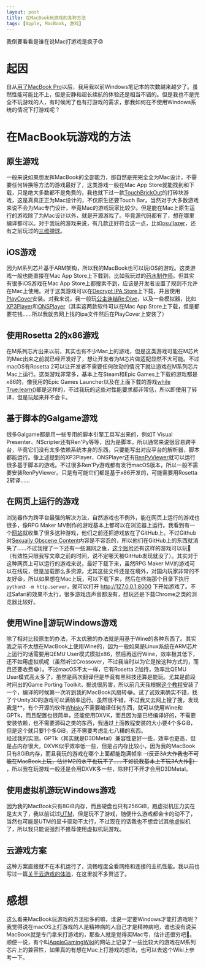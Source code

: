 ```yaml
---
layout: post
title: 在MacBook玩游戏的各种方法
tags: [Apple, MacBook, 游戏]
---
```


  我倒要看看是谁在说Mac打游戏是疯子😡<!--more-->    

# 起因
  自从[用了MacBook Pro](/2023/02/03/mbp.html)以后，我用我以前Windows笔记本的次数越来越少了。虽然性能可能比不上，但是安静和超长续航的体验还是相当不错的。但是我也不是完全不玩游戏的人，有时候闲了也有打游戏的需求，那我如何在不使用Windows系统的情况下打游戏呢？   

# 在MacBook玩游戏的方法
## 原生游戏
  一般来说如果想发挥MacBook的全部能力，那自然是完完全全为Mac设计，不需要任何转换等方法的游戏最好了，这类游戏一般在Mac App Store就能找到和下载，只是绝大多数都不是免费的，我也就下过一款[TouchBrickOut](https://apps.apple.com/us/app/ibreakout/id1582094533)的打砖块游戏，这是真真正正为Mac设计的，不仅原生还要Touch Bar。当然对于大多数游戏来说不会为Mac专门设计，毕竟Mac的游戏玩家比较少。但是能在Mac上原生运行的游戏除了为Mac设计以外，就是开源游戏了。毕竟源代码都有了，想在哪里编译都可以。对于我玩的游戏来说，有几款正好符合这一点，比如[osu!lazer](https://github.com/ppy/osu)，还有之前玩过的[三维弹球](https://github.com/k4zmu2a/SpaceCadetPinball)。   
## iOS游戏
  因为M系列芯片基于ARM架构，所以我的MacBook也可以玩iOS的游戏。这类游戏一般也能直接在Mac App Store上下载到，比如我玩过的[药水制作师](https://apps.apple.com/us/app/%E8%8D%AF%E6%B0%B4%E5%88%B6%E4%BD%9C%E5%B8%88/id950654598)。但其实有很多iOS游戏在Mac App Store上都搜索不到，应该是开发者设置了规则不允许在Mac上使用。对于这类游戏可以在[Decrypt IPA Store](https://decrypt.day/)上下载，并且使用[PlayCover](https://github.com/PlayCover/PlayCover)安装。对我来说，我一般玩[公主连结Re:Dive](https://decrypt.day/app/id1423525213)，以及一些模拟器，比如[XP3Player](https://apps.apple.com/us/app/xp3player/id1064060287)和[ONSPlayer](https://apps.apple.com/us/app/onsplayer/id1388250129)（其实这两款软件可以在Mac App Store上下载，但是都要花钱……所以我就去网上找的ipa文件然后在PlayCover上安装了）
## 使用Rosetta 2的x86游戏
  在M系列芯片出来以前，其实也有不少Mac上的游戏，但是这类游戏可能在M芯片的Mac出来之前就已经开发好了，想让开发者为M芯片做适配显然不大可能。不过macOS有Rosetta 2可以让开发者不需要任何改动的情况下就让游戏在M系列芯片Mac上运行。这类游戏非常多，基本上在Steam和Epic Games上下载的游戏都是x86的，像我用的Epic Games Launcher以及在上面下载的游戏[while True:learn()](https://launcher.store.epicgames.com/zh-CN/p/while-true-learn)都是这样的，不过我玩的这些对性能要求都非常低，所以即使用了转译，但是玩起来并不会卡。
## 基于脚本的Galgame游戏
  很多Galgame都是用一些专用的脚本引擎工具写出来的，例如T Visual Presenter、NScripter还有Ren'Py等等，因为是脚本，所以通常来说很容易跨平台，毕竟它们没有太多依赖系统本身的东西，只要能写出对应平台的解析器，脚本都能运行。像上述提到的XP3Player、ONSPlayer还有[RenPyViewer](https://apps.apple.com/us/app/renpyviewer/id1547796767)就可以运行很多基于脚本的游戏。不过很多Ren'Py游戏都有发行macOS版本，所以一般不需要安装RenPyViewer。只是有可能它们都是基于x86开发的，可能需要用Rosetta 2转译……
## 在网页上运行的游戏
  浏览器作为跨平台最强的解决方法，自然游戏也不例外，能在网页上运行的游戏也很多，像RPG Maker MV制作的游戏基本上都可以在浏览器上运行。我看到有一个[网站](https://amemei-lists.top/posts/49e03169/)就收集了很多这种游戏，他们之前还把游戏放在了GitHub上。不过Github对[Sexually Obscene Content](https://docs.github.com/zh/site-policy/acceptable-use-policies/github-sexually-obscene-content)内容是不容忍的，所以他们在GitHub上的东西就消失了……不过我搜了一下还有一些漏网之鱼，[这个账号](https://github.com/jjbR18)还有这样的游戏可以玩🤣（有效性只限我写文章之前的时间，说不定哪天被GitHub发现就没了）。其实对于这种网页上可以运行的游戏来说，最好下载下来，虽然RPG Maker MV的游戏可以在线玩，但是加载那么多资源，尤其这些文件还是在境外，对国内玩家非常的不友好😆，所以如果想在Mac上玩，可以下载下来，然后在终端那个目录下执行`python3 -m http.server`，就可以打开 <http://127.0.0.1:8000> 下开始游戏了。不过Safari的效果不太行，很多游戏连声音都没有，想玩还是下载Chrome之类的浏览器比较好。   
## 使用Wine🍷游玩Windows游戏
  除了相对比较原生的办法，不太优雅的办法就是用基于Wine的各种东西了。其实我之前不太想在MacBook上使用Wine的，因为一般如果是Linux系统在ARM芯片上运行的话需要用QEMU User模式模拟x86，然后再运行Wine，效率极其低下，还不如用虚拟机呢（虽然听过Crossover，不过我当时以为它是按这种方式的，而且还要收费😂）。不过macOS不太一样，它有Rosetta 2加持，效率比QEMU User模式高太多了，虽然是两次翻译但是毕竟有黑科技还算是能玩。尤其是前段时间出的Game Porting Toolkit，据说很厉害，所以前几天我根据[这个教程](https://www.applegamingwiki.com/wiki/Game_Porting_Toolkit)安装了一个，编译的时候第一次听到我的MacBook风扇转😂。试了试效果确实不错，找了个Unity3D的游戏可以满帧率运行。虽然很不错，不过我又去网上搜了搜，发现我是**，有个开源的软件[Whisky](https://github.com/Whisky-App/Whisky)不需要编译任何东西，就可以使用Wine和GPTk，而且配置也很简单，还能使用DXVK，而且因为是已经编译好的，不需要安装依赖，也不需要源码之类的东西，我通过上面教程安装的大小要4个多GiB，但是这个就只要1个多GiB，还不需要考虑乱七八糟的东西。   
  经过我的实测，GPTk（其实就是D3DMetal）兼容性更好一些，效率也更高，但是占内存很大，DXVK似乎效率低一些，但是占内存比较小，因为我的MacBook只有8GiB内存，而且我玩的游戏在哪个上面都能跑满帧率 ~~（反正3A大作我也不可能在MacBook上玩，估计M2的水平也玩不了……不如说我基本上不玩3A大作🤣）~~ ，所以我在玩游戏一般还是会用DXVK多一些，除非打不开才会用D3DMetal。   
## 使用虚拟机游玩Windows游戏
  因为我的MacBook只有8GiB内存，而且硬盘也只有256GiB，跑虚拟机压力实在是太大了，我以前试过[UTM](https://github.com/utmapp/UTM)，但是玩不了游戏，随便什么游戏都会卡的动不了，当然也可能是UTM的显卡驱动不太行，不过现在的话我也不想尝试其他虚拟机了，所以我只能说强烈不推荐使用虚拟机玩游戏。   
## 云游戏方案
  这种方案直接就不在本机运行了，流畅程度全看网络和连接的主机性能。我以前也写过一篇[关于云游戏的体验](/2021/09/28/cloudgame.html)，在这里就不多赘述了。

# 感想
  这么看来MacBook玩游戏的方法挺多的嘛，谁说一定要Windows才能打游戏呢？我觉得说在macOS上打游戏的人是精神病的人自己才是精神病吧，谁也没有说买MacBook就是专门拿来打游戏的，那些人就是觉得买Mac亏，估计还很穷吧🤣。   
  顺便一说，有个叫[AppleGamingWiki](https://www.applegamingwiki.com/wiki/Home)的网站上记录了一些比较大的游戏在M系列芯片上的兼容性，如果真的有想在Mac上打游戏的想法，也可以去这个Wiki上参考一下。